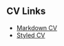 ## CV Links

- [Markdown CV](https://GITHUB-USERNAME.github.io/rsschool-cv/cv)
- [Styled CV](https://GITHUB-USERNAME.github.io/rsschool-cv/)
